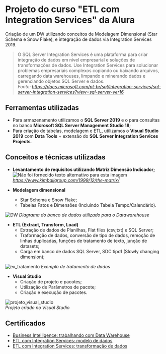 
# Projeto do curso "ETL com Integration Services" da Alura
Criação de um DW utilizando conceitos de Modelagem Dimensional (Star Schema e Snow Flake), e integração de dados via Integration Services 2019.

>O SQL Server Integration Services é uma plataforma para criar integração de dados em nível empresarial e soluções de transformações de dados. Use Integration Services para solucionar problemas empresariais complexos copiando ou baixando arquivos, carregando data warehouses, limpando e minerando dados e gerenciando objetos SQL Server e dados.  
>*Fonte: https://docs.microsoft.com/pt-br/sql/integration-services/sql-server-integration-services?view=sql-server-ver16*

## Ferramentas utilizadas

- Para armazenamento utilizamos o **SQL Server 2019** e  o para consultas no banco **Microsoft SQL Server Management Studio 18**;
- Para criação de tabelas, modelagem e ETL, utilizamos o **Visual Studio 2019** com **Data Tools** + extensão do **SQL Server Integration Services Projects**.

## Conceitos e técnicas utilizadas

- **Levantamento de requisitos utilizando Matriz Dimensão Indicador;**
![Não foi fornecido texto alternativo para esta imagem](https://media-exp1.licdn.com/dms/image/C4E12AQG8TLqI5e7elg/article-inline_image-shrink_1000_1488/0/1590246203291?e=1665014400&v=beta&t=A4n2rQEOuQ4WSkZ9xcy7STYbzzEeeJgUPpAIw9dk4Ko)
*https://www.kimballgroup.com/1999/12/the-matrix/*

- **Modelagem dimensional**
  - Star Schema e Snow Flake;
  - Tabelas Fatos e Dimensões (Incluindo Tabela Tempo/Calendário).
  
 ![DW](https://user-images.githubusercontent.com/25754870/183221637-a52d559e-0710-42a6-a480-4761447f7cf3.PNG)
 *Diagrama do banco de dados utilizado para o Datawarehouse*

- **ETL (Extract, Transform, Load)**
  - Extração de dados de Planilhas, Flat files (csv,txt) e SQL Server;
  - Traformação de dados, conversão de tipo de dados, remoção de linhas duplicadas, funções de tratamento de texto, junção de datasets; 
  - Carga em banco de dados SQL Server,  SDC tipo1 (Slowly changing dimension);
  
![ex_tratamento](https://user-images.githubusercontent.com/25754870/183251896-fba1eb90-3223-4f68-969d-1faddb174057.PNG)
*Exemplo de tratamento de dados*

- **Visual Studio**
  - Criação de projeto e pacotes;
  - Utilização de Parâmetros de pacote;
  - Criação e execução de pacotes.
  
![projeto_visual_studio](https://user-images.githubusercontent.com/25754870/183251202-91a5bfa7-8a49-4f42-8c93-af00e6026fdb.PNG)  
*Projeto criado no Visual Studio*

## Certificados
- [Business Intelligence: trabalhando com Data Warehouse](https://cursos.alura.com.br/user/ericknishimoto/course/business-intelligence-introducao-inteligencia-empresarial/formalCertificate)
- [ETL com Integration Services: modelo de dados](https://cursos.alura.com.br/user/ericknishimoto/course/business-intelligence-sql-server-e-integration-services/formalCertificate)
- [ETL com Integration Services: transformação de dados](https://cursos.alura.com.br/user/ericknishimoto/course/business-intelligence-sql-server-e-integration-services-parte2/formalCertificate)
